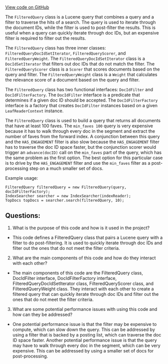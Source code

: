 [View code on GitHub](https://github.com/misbahsy/the-algorithm/src/java/com/twitter/search/common/query/FilteredQuery.java)

The `FilteredQuery` class is a Lucene query that combines a query and a filter to traverse the hits of a search. The query is used to iterate through the document IDs, while the filter is used to post-filter the results. This is useful when a query can quickly iterate through doc IDs, but an expensive filter is required to filter out the results. 

The `FilteredQuery` class has three inner classes: `FilteredQueryDocIdSetIterator`, `FilteredQueryScorer`, and `FilteredQueryWeight`. The `FilteredQueryDocIdSetIterator` class is a `DocIdSetIterator` that filters out doc IDs that do not match the filter. The `FilteredQueryScorer` class is a `Scorer` that scores documents based on the query and filter. The `FilteredQueryWeight` class is a `Weight` that calculates the relevance score of a document based on the query and filter.

The `FilteredQuery` class has two functional interfaces: `DocIdFilter` and `DocIdFilterFactory`. The `DocIdFilter` interface is a predicate that determines if a given doc ID should be accepted. The `DocIdFilterFactory` interface is a factory that creates `DocIdFilter` instances based on a given `LeafReaderContext` instance.

The `FilteredQuery` class is used to build a query that returns all documents that have at least 100 faves. The `min_faves 100` query is very expensive because it has to walk through every doc in the segment and extract the number of faves from the forward index. A conjunction between this query and the `HAS_ENGAGEMENT` filter is also slow because the `HAS_ENGAGEMENT` filter has to traverse the doc ID space faster, but the conjunction scorer would trigger an `advance(docID)` call on the `min_faves` part of the query, which has the same problem as the first option. The best option for this particular case is to drive by the `HAS_ENGAGEMENT` filter and use the `min_faves` filter as a post-processing step on a much smaller set of docs.

Example usage:

```
FilteredQuery filteredQuery = new FilteredQuery(query, docIdFilterFactory);
IndexSearcher searcher = new IndexSearcher(indexReader);
TopDocs topDocs = searcher.search(filteredQuery, 10);
```
## Questions: 
 1. What is the purpose of this code and how is it used in the project?
- This code defines a FilteredQuery class that pairs a Lucene query with a filter to do post-filtering. It is used to quickly iterate through doc IDs and filter out the ones that do not meet the filter criteria.

2. What are the main components of this code and how do they interact with each other?
- The main components of this code are the FilteredQuery class, DocIdFilter interface, DocIdFilterFactory interface, FilteredQueryDocIdSetIterator class, FilteredQueryScorer class, and FilteredQueryWeight class. They interact with each other to create a filtered query that can quickly iterate through doc IDs and filter out the ones that do not meet the filter criteria.

3. What are some potential performance issues with using this code and how can they be addressed?
- One potential performance issue is that the filter may be expensive to compute, which can slow down the query. This can be addressed by using a filter that is backed by a posting list, which can traverse the doc ID space faster. Another potential performance issue is that the query may have to walk through every doc in the segment, which can be very expensive. This can be addressed by using a smaller set of docs for post-processing.